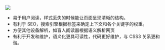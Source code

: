 <!--
 * @Author: your name
 * @Date: 2020-02-24 14:42:11
 * @LastEditTime: 2020-07-05 13:51:18
 * @LastEditors: Please set LastEditors
 * @Description: In User Settings Edit
 * @FilePath: \RW 笔记\html\语义化\语义化.md
 -->

![](http://www.daqianduan.com/wp-content/uploads/2018/03/html5-768x508.png)

- 易于用户阅读，样式丢失的时候能让页面呈现清晰的结构。
- 有利于 SEO，搜索引擎根据标签来确定上下文和各个关键字的权重。
- 方便其他设备解析，如盲人阅读器根据语义解析网页
- 有利于开发和维护，语义化更具可读性，代码更好维护，与 CSS3 关系更和谐。
